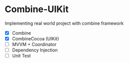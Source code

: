 # Combine-UIKit
Implementing real world project with combine framework 

- [x] Combine
- [x] CombineCocoa (UIKit)
- [ ] MVVM + Coordinator
- [ ] Dependency Injection
- [ ] Unit Test
